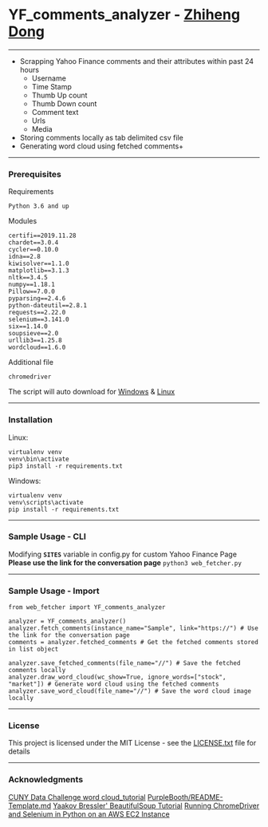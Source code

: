 # YF_comments_analyzer - [Zhiheng Dong](https://www.linkedin.com/in/zhihengdong)
---
- Scrapping Yahoo Finance comments and their attributes within past 24 hours
  - Username
  - Time Stamp
  - Thumb Up count
  - Thumb Down count
  - Comment text
  - Urls
  - Media
- Storing comments locally as tab delimited csv file
- Generating word cloud using fetched comments+
---
### Prerequisites

Requirements
```
Python 3.6 and up
```
Modules
```
certifi==2019.11.28
chardet==3.0.4
cycler==0.10.0
idna==2.8
kiwisolver==1.1.0
matplotlib==3.1.3
nltk==3.4.5
numpy==1.18.1
Pillow==7.0.0
pyparsing==2.4.6
python-dateutil==2.8.1
requests==2.22.0
selenium==3.141.0
six==1.14.0
soupsieve==2.0
urllib3==1.25.8
wordcloud==1.6.0
```
Additional file
```
chromedriver
```
The script will auto download for
[Windows](https://chromedriver.chromium.org/downloads)
&
[Linux](https://chromedriver.storage.googleapis.com)

---
### Installation
Linux:
```
virtualenv venv
venv\bin\activate
pip3 install -r requirements.txt
```
Windows:
```
virtualenv venv
venv\scripts\activate
pip install -r requirements.txt
```
---
### Sample Usage - CLI
Modifying **`SITES`** variable in config.py for custom Yahoo Finance Page
**Please use the link for the conversation page**
`python3 web_fetcher.py`

---
### Sample Usage - Import
```
from web_fetcher import YF_comments_analyzer

analyzer = YF_comments_analyzer()
analyzer.fetch_comments(instance_name="Sample", link="https://") # Use the link for the conversation page
comments = analyzer.fetched_comments # Get the fetched comments stored in list object

analyzer.save_fetched_comments(file_name="//") # Save the fetched comments locally
analyzer.draw_word_cloud(wc_show=True, ignore_words=["stock", "market"]) # Generate word cloud using the fetched comments
analyzer.save_word_cloud(file_name="//") # Save the word cloud image locally
```
---

### License

This project is licensed under the MIT License - see the [LICENSE.txt](https://github.com/zhiose91/web_fetcher/blob/master/LICENSE.txt)  file for details

---
### Acknowledgments

[CUNY Data Challenge word cloud_tutorial](https://www.kaggle.com/jelkinp72/cuny-data-challenge-word-cloud-tutorial)
[PurpleBooth/README-Template.md](https://gist.github.com/PurpleBooth/109311bb0361f32d87a2)
[Yaakov Bressler' BeautifulSoup Tutorial](https://github.com/ybressler/Web-Scraping/blob/master/Web%20Scraping%20Overview%20%E2%80%93%20NYC%20Python%20Meetup.ipynb)
[Running ChromeDriver and Selenium in Python on an AWS EC2 Instance](https://medium.com/@praneeth.jm/running-chromedriver-and-selenium-in-python-on-an-aws-ec2-instance-2fb4ad633bb5)
